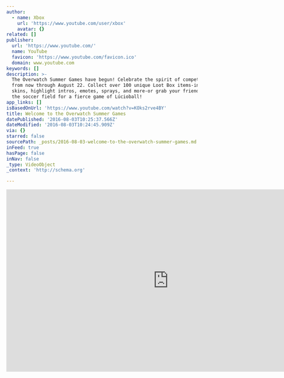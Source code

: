 ```yaml
---
author:
  - name: Xbox
    url: 'https://www.youtube.com/user/xbox'
    avatar: {}
related: []
publisher:
  url: 'https://www.youtube.com/'
  name: YouTube
  favicon: 'https://www.youtube.com/favicon.ico'
  domain: www.youtube.com
keywords: []
description: >-
  The Overwatch Summer Games have begun! Celebrate the spirit of competition
  from now through August 22. Collect over 100 unique Loot Box items-including
  skins, highlight intros, emotes, sprays, and more-or grab your friends and hit
  the soccer field for a fierce game of Lúcioball!
app_links: []
isBasedOnUrl: 'https://www.youtube.com/watch?v=KOks2rve4BY'
title: Welcome to the Overwatch Summer Games
datePublished: '2016-08-03T10:25:37.566Z'
dateModified: '2016-08-03T10:24:45.909Z'
via: {}
starred: false
sourcePath: _posts/2016-08-03-welcome-to-the-overwatch-summer-games.md
inFeed: true
hasPage: false
inNav: false
_type: VideoObject
_context: 'http://schema.org'

---
```

<iframe src="https://cdn.embedly.com/widgets/media.html?src=https%3A%2F%2Fwww.youtube.com%2Fembed%2FKOks2rve4BY%3Ffeature%3Doembed&amp;url=http%3A%2F%2Fwww.youtube.com%2Fwatch%3Fv%3DKOks2rve4BY&amp;image=https%3A%2F%2Fi.ytimg.com%2Fvi%2FKOks2rve4BY%2Fhqdefault.jpg&amp;key=b7d04c9b404c499eba89ee7072e1c4f7&amp;type=text%2Fhtml&amp;schema=youtube" width="854" height="480" scrolling="no" frameborder="0" allowfullscreen="" style=""></iframe>